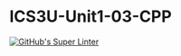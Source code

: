 # ICS3U-Unit1-03-CPP


[![GitHub's Super Linter](https://github.com/shahdel/ICS3U-Unit1-03-CPP/workflows/GitHub's%20Super%20Linter/badge.svg)](https://github.com/shahdel/ICS3U-Unit1-03-CPP/actions)

